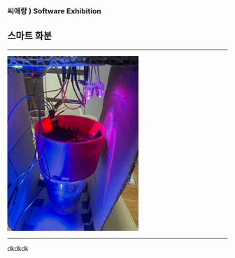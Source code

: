 ### 씨애랑 ) Software Exhibition 
## 스마트 화분

------------

<img src = smart_pot_1.jpg height=400 width=300>

------------

dkdkdk
